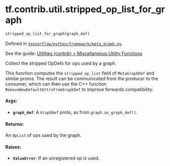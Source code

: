<div itemscope itemtype="http://developers.google.com/ReferenceObject">
<meta itemprop="name" content="tf.contrib.util.stripped_op_list_for_graph" />
</div>

# tf.contrib.util.stripped_op_list_for_graph

``` python
stripped_op_list_for_graph(graph_def)
```



Defined in [`tensorflow/python/framework/meta_graph.py`](https://www.tensorflow.org/code/tensorflow/python/framework/meta_graph.py).

See the guide: [Utilities (contrib) > Miscellaneous Utility Functions](../../../../../api_guides/python/contrib.util.md#Miscellaneous_Utility_Functions)

Collect the stripped OpDefs for ops used by a graph.

This function computes the `stripped_op_list` field of `MetaGraphDef` and
similar protos.  The result can be communicated from the producer to the
consumer, which can then use the C++ function
`RemoveNewDefaultAttrsFromGraphDef` to improve forwards compatibility.

#### Args:

* <b>`graph_def`</b>: A `GraphDef` proto, as from `graph.as_graph_def()`.


#### Returns:

  An `OpList` of ops used by the graph.


#### Raises:

* <b>`ValueError`</b>: If an unregistered op is used.